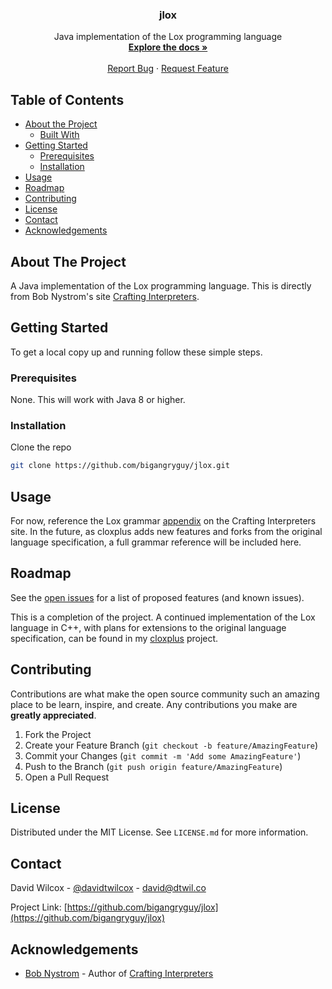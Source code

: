 <!-- PROJECT LOGO -->
<p align="center">
    <h3 align="center">jlox</h3>    
    <p align="center">
        Java implementation of the Lox programming language
        <br />
        <a href="https://github.com/bigangryguy/jlox"><strong>Explore the docs »</strong></a>
        <br />
        <br />
        <a href="https://github.com/bigangryguy/jlox/issues">Report Bug</a>
        ·
        <a href="https://github.com/bigangryguy/jlox/issues">Request Feature</a>
    </p>
</p>



<!-- TABLE OF CONTENTS -->
## Table of Contents

* [About the Project](#about-the-project)
  * [Built With](#built-with)
* [Getting Started](#getting-started)
  * [Prerequisites](#prerequisites)
  * [Installation](#installation)
* [Usage](#usage)
* [Roadmap](#roadmap)
* [Contributing](#contributing)
* [License](#license)
* [Contact](#contact)
* [Acknowledgements](#acknowledgements)



<!-- ABOUT THE PROJECT -->
## About The Project

A Java implementation of the Lox programming language. This is directly from Bob Nystrom's site [Crafting Interpreters](https://github.com/bigangryguy/jlox.git).

<!-- GETTING STARTED -->
## Getting Started

To get a local copy up and running follow these simple steps.

### Prerequisites

None. This will work with Java 8 or higher.

### Installation

Clone the repo
```sh
git clone https://github.com/bigangryguy/jlox.git
```

<!-- USAGE EXAMPLES -->
## Usage

For now, reference the Lox grammar [appendix](https://craftinginterpreters.com/appendix-i.html) on the Crafting Interpreters site. In the future, as cloxplus adds new 
features and forks from the original language specification, a full grammar reference will be included here.



<!-- ROADMAP -->
## Roadmap

See the [open issues](https://github.com/bigangryguy/jlox/issues) for a list of proposed features (and known issues).

This is a completion of the project. A continued implementation of the Lox language in C++, with plans for extensions 
to the original language specification, can be found in my [cloxplus](https://github.com/bigangryguy/cloxplus) project.


<!-- CONTRIBUTING -->
## Contributing

Contributions are what make the open source community such an amazing place to be learn, inspire, and create. Any contributions you make are **greatly appreciated**.

1. Fork the Project
2. Create your Feature Branch (`git checkout -b feature/AmazingFeature`)
3. Commit your Changes (`git commit -m 'Add some AmazingFeature'`)
4. Push to the Branch (`git push origin feature/AmazingFeature`)
5. Open a Pull Request

<!-- LICENSE -->
## License

Distributed under the MIT License. See `LICENSE.md` for more information.

<!-- CONTACT -->
## Contact

David Wilcox - [@davidtwilcox](https://twitter.com/davidtwilcox) - david@dtwil.co

Project Link: [https://github.com/bigangryguy/jlox](https://github.com/bigangryguy/jlox)



<!-- ACKNOWLEDGEMENTS -->
## Acknowledgements

* [Bob Nystrom](https://twitter.com/munificentbob) - Author of [Crafting Interpreters](https://craftinginterpreters.com/)
